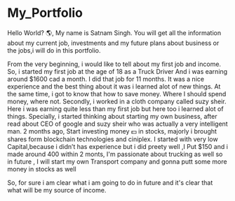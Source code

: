 # My_Portfolio
Hello World? 🌎, My name is Satnam Singh.
You will get all the information about my current job, investments and my future plans about business or the jobs,i will do in this portfolio.

From the very beginning, i would like to tell about my first job and income. So, i started my first job at the age of 18 as a Truck Driver And i was earning around $1600 cad a month. I did that job for 11 months. It was a nice experience and the best thing about it was i learned alot of new things. At the same time, i got to know that how to save money. Where I should spend money, where not. Secondly, i worked in a cloth company called suzy sheir. Here i was earning quite less than my first job but here too i learned alot of things. Specially, i started thinking about starting my own business, after read about CEO of google and suzy sheir who was actually a very intelligent man. 2 months ago, Start investing money 💵  in stocks, majorly i brought shares form blockchain technologies and ciniplex. I started with very low Capital,because i didn’t has experience but i did preety well ,I Put $150 and i made around 400 within 2 monts,
 I'm passionate about trucking as well so in future , I will start my own Transport company and gonna putt some more money in stocks as well

So, for sure i am clear what i am going to do in future and it's clear that what will be my source of income.
